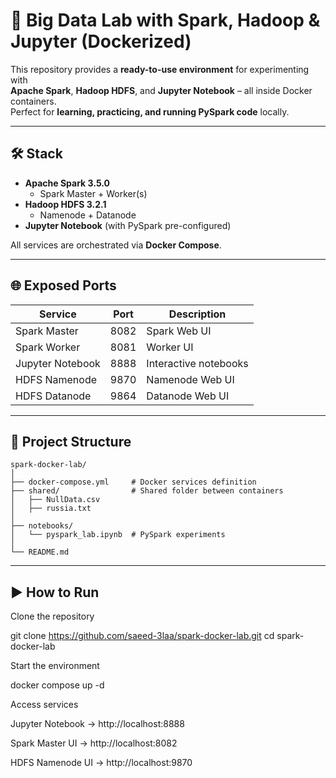 # 🚀 Big Data Lab with Spark, Hadoop & Jupyter (Dockerized)

This repository provides a **ready-to-use environment** for experimenting with  
**Apache Spark**, **Hadoop HDFS**, and **Jupyter Notebook** – all inside Docker containers.  
Perfect for **learning, practicing, and running PySpark code** locally.

---

## 🛠️ Stack

- **Apache Spark 3.5.0**
  - Spark Master + Worker(s)  
- **Hadoop HDFS 3.2.1**
  - Namenode + Datanode  
- **Jupyter Notebook** (with PySpark pre-configured)  

All services are orchestrated via **Docker Compose**.

---

## 🌐 Exposed Ports

| Service          | Port | Description           |
|------------------|------|-----------------------|
| Spark Master     | 8082 | Spark Web UI          |
| Spark Worker     | 8081 | Worker UI             |
| Jupyter Notebook | 8888 | Interactive notebooks |
| HDFS Namenode    | 9870 | Namenode Web UI       |
| HDFS Datanode    | 9864 | Datanode Web UI       |

---

## 📂 Project Structure

```plaintext
spark-docker-lab/
│
├── docker-compose.yml     # Docker services definition
├── shared/                # Shared folder between containers
│   ├── NullData.csv
│   ├── russia.txt
│
├── notebooks/
│   └── pyspark_lab.ipynb  # PySpark experiments
│
└── README.md
```
---

## ▶️ How to Run

Clone the repository

git clone https://github.com/saeed-3laa/spark-docker-lab.git
cd spark-docker-lab


Start the environment

docker compose up -d


Access services

Jupyter Notebook → http://localhost:8888

Spark Master UI → http://localhost:8082

HDFS Namenode UI → http://localhost:9870

